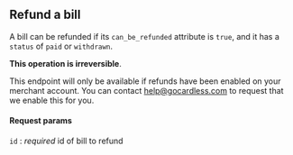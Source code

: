 ## Refund a bill

A bill can be refunded if its `can_be_refunded` attribute is `true`, and it has a `status` of `paid` or `withdrawn`.

**This operation is irreversible**.

This endpoint will only be available if refunds have been enabled on your merchant account. You can contact help@gocardless.com to request that we enable this for you.

#### Request params

`id`
:    _required_ id of bill to refund
